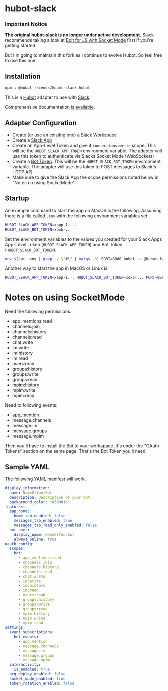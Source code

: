 # hubot-slack

### Important Notice

**The original hubot-slack is no longer under active development.** Slack recommends taking a look at [Bolt for JS with Socket Mode](https://slack.dev/bolt-js/concepts#socket-mode) first if you're getting started.

But I'm going to maintain this fork as I continue to evolve Hubot. So feel free to use this one.

## Installation

```sh
npm i @hubot-friends/hubot-slack hubot
```

This is a [Hubot](http://hubot.github.com/) adapter to use with [Slack](https://slack.com).

Comprehensive documentation [is available](https://slackapi.github.io/hubot-slack).

## Adapter Configuration

- Create (or use an existing one) a [Slack Workspace](https://slack.com/get-started#/createnew)
- Create a [Slack App](https://api.slack.com/apps)
- Create an App-Level Token and give it `connections:write` scope. This will be the `HUBOT_SLACK_APP_TOKEN` environment variable. The adapter will use this token to authenticate via Slacks Socket Mode (WebSockets)
- Create a [Bot Token](https://api.slack.com/authentication/token-types#bot). This will be the `HUBOT_SLACK_BOT_TOKEN` environment variable. The adapter will use this token to POST messages to Slack's HTTP API.
- Make sure to give the Slack App the scope permissions noted below in "Notes on using SocketMode".

## Startup

An example command to start the app on MacOS is the following. Assuming there is a file called `.env` with the following environment variables set:

```sh
HUBOT_SLACK_APP_TOKEN=xapp-1-...
HUBOT_SLACK_BOT_TOKEN=xoxb-...
```

Set the environment variables to the values you created for your Slack Apps App-Level Token (`HUBOT_SLACK_APP_TOKEN`) and Bot Token (`HUBOT_SLACK_BOT_TOKEN`).

```sh
env $(cat .env | grep -v \"#\" | xargs -0) PORT=8080 hubot -a @hubot-friends/hubot-slack -n mybot
```

Another way to start the app in MacOS or Linux is:

```sh
HUBOT_SLACK_APP_TOKEN=xapp-1... HUBOT_SLACK_BOT_TOKEN=xoxb-... PORT=8080 hubot -a @hubot-friends/hubot-slack -n mybot
```

# Notes on using SocketMode

Need the following permissions:
- app_mentions:read
- channels:join
- channels:history
- channels:read
- chat:write
- im:write
- im:history
- im:read
- users:read
- groups:history
- groups:write
- groups:read
- mpim:history
- mpim:write
- mpim:read

Need to following events:
- app_mention
- message.channels
- message.im
- message.groups
- message.mpim

Then you'll have to install the Bot to your workspace. It's under the "OAuth Tokens" section on the same page. That's the Bot Token you'll need.

## Sample YAML
The following YAML manifest will work.

```yaml
display_information:
  name: NameOfYourBot
  description: Description of your bot.
  background_color: "#3d001d"
features:
  app_home:
    home_tab_enabled: false
    messages_tab_enabled: true
    messages_tab_read_only_enabled: false
  bot_user:
    display_name: NameOfYourbot
    always_online: true
oauth_config:
  scopes:
    bot:
      - app_mentions:read
      - channels:join
      - channels:history
      - channels:read
      - chat:write
      - im:write
      - im:history
      - im:read
      - users:read
      - groups:history
      - groups:write
      - groups:read
      - mpim:history
      - mpim:write
      - mpim:read
settings:
  event_subscriptions:
    bot_events:
      - app_mention
      - message.channels
      - message.im
      - message.groups
      - message.mpim
  interactivity:
    is_enabled: true
  org_deploy_enabled: false
  socket_mode_enabled: true
  token_rotation_enabled: false
```